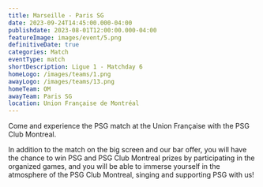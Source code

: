 ```yaml
---
title: Marseille - Paris SG
date: 2023-09-24T14:45:00.000-04:00
publishdate: 2023-08-01T12:00:00.000-04:00
featureImage: images/event/5.png
definitiveDate: true
categories: Match
eventType: match
shortDescription: Ligue 1 - Matchday 6
homeLogo: /images/teams/1.png
awayLogo: /images/teams/13.png
homeTeam: OM
awayTeam: Paris SG
location: Union Française de Montréal
---
```

Come and experience the PSG match at the Union Française with the PSG Club Montreal.

In addition to the match on the big screen and our bar offer, you will have the chance to win PSG and PSG Club Montreal prizes by participating in the organized games, and you will be able to immerse yourself in the atmosphere of the PSG Club Montreal, singing and supporting PSG with us!
